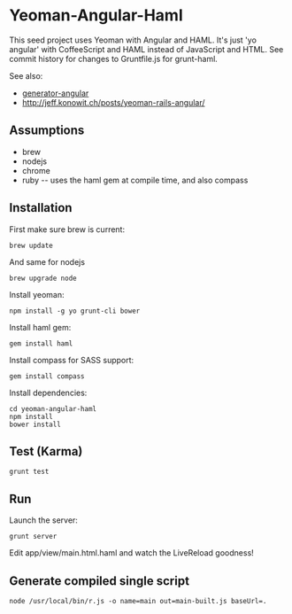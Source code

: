 # Yeoman-Angular-Haml

This seed project uses Yeoman with Angular and HAML. It's just 'yo angular' with CoffeeScript and HAML instead of JavaScript and HTML. See commit history for changes to Gruntfile.js for grunt-haml.

See also: 

* [generator-angular](https://github.com/yeoman/generator-angular)
* http://jeff.konowit.ch/posts/yeoman-rails-angular/

## Assumptions

* brew
* nodejs
* chrome
* ruby -- uses the haml gem at compile time, and also compass

## Installation

First make sure brew is current:
      
    brew update

And same for nodejs
    
    brew upgrade node

Install yeoman:

    npm install -g yo grunt-cli bower
    
Install haml gem:

    gem install haml
    
Install compass for SASS support:

    gem install compass

Install dependencies:
    
    cd yeoman-angular-haml
    npm install
    bower install

## Test (Karma)

    grunt test

## Run

Launch the server:

    grunt server


Edit app/view/main.html.haml and watch the LiveReload goodness!


## Generate compiled single script

    node /usr/local/bin/r.js -o name=main out=main-built.js baseUrl=.


